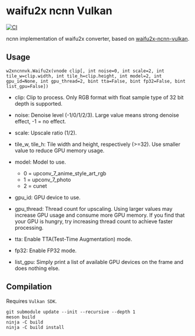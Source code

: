 # waifu2x ncnn Vulkan
[![CI](https://github.com/HolyWu/vs-waifu2x-ncnn-vulkan/actions/workflows/CI.yml/badge.svg)](https://github.com/HolyWu/vs-waifu2x-ncnn-vulkan/actions/workflows/CI.yml)

ncnn implementation of waifu2x converter, based on [waifu2x-ncnn-vulkan](https://github.com/nihui/waifu2x-ncnn-vulkan).


## Usage
    w2xncnnvk.Waifu2x(vnode clip[, int noise=0, int scale=2, int tile_w=clip.width, int tile_h=clip.height, int model=2, int gpu_id=None, int gpu_thread=2, bint tta=False, bint fp32=False, bint list_gpu=False])

- clip: Clip to process. Only RGB format with float sample type of 32 bit depth is supported.

- noise: Denoise level (-1/0/1/2/3). Large value means strong denoise effect, -1 = no effect.

- scale: Upscale ratio (1/2).

- tile_w, tile_h: Tile width and height, respectively (>=32). Use smaller value to reduce GPU memory usage. 

- model: Model to use.
  - 0 = upconv_7_anime_style_art_rgb
  - 1 = upconv_7_photo
  - 2 = cunet

- gpu_id: GPU device to use.

- gpu_thread: Thread count for upscaling. Using larger values may increase GPU usage and consume more GPU memory. If you find that your GPU is hungry, try increasing thread count to achieve faster processing.

- tta: Enable TTA(Test-Time Augmentation) mode.

- fp32: Enable FP32 mode.

- list_gpu: Simply print a list of available GPU devices on the frame and does nothing else.


## Compilation
Requires `Vulkan SDK`.

```
git submodule update --init --recursive --depth 1
meson build
ninja -C build
ninja -C build install
```
